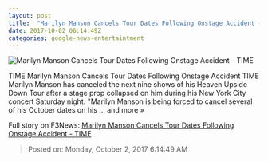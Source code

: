 ```yaml
---
layout: post
title:  "Marilyn Manson Cancels Tour Dates Following Onstage Accident - TIME"
date: 2017-10-02 06:14:49Z
categories: google-news-entertaintment
---
```


![Marilyn Manson Cancels Tour Dates Following Onstage Accident - TIME](https://timedotcom.files.wordpress.com/2017/10/gettyimages-602251826.jpg?w=720)

TIME Marilyn Manson Cancels Tour Dates Following Onstage Accident TIME Marilyn Manson has canceled the next nine shows of his Heaven Upside Down Tour after a stage prop collapsed on him during his New York City concert Saturday night. "Marilyn Manson is being forced to cancel several of his October dates on his ... and more »


Full story on F3News: [Marilyn Manson Cancels Tour Dates Following Onstage Accident - TIME](http://www.f3nws.com/n/bnJkRC)

> Posted on: Monday, October 2, 2017 6:14:49 AM
